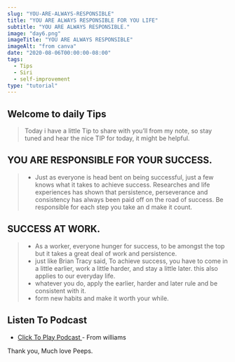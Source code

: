 ```yaml
---
slug: "YOU-ARE-ALWAYS-RESPONSIBLE"
title: "YOU ARE ALWAYS RESPONSIBLE FOR YOU LIFE"
subtitle: "YOU ARE ALWAYS RESPONSIBLE."
image: "day6.png"
imageTitle: "YOU ARE ALWAYS RESPONSIBLE"
imageAlt: "from canva"
date: "2020-08-06T00:00:00-08:00"
tags:
  - Tips
  - Siri
  - self-improvement
type: "tutorial"
---
```



## Welcome to daily Tips 

 
>Today i have a little Tip to share with you’ll from my note, so stay tuned and hear the nice TIP for today, it might be helpful.


## YOU ARE RESPONSIBLE FOR YOUR SUCCESS.

> - Just as everyone is head bent on being successful, just a few knows what it takes to achieve success. Researches and life experiences has shown that persistence, perseverance and consistency has always been paid off on the road of success. Be responsible for each step you take an d make it count.

## SUCCESS AT WORK.

> - As a worker, everyone  hunger for success, to be amongst the top but it takes a great deal of work and persistence.
> - just like Brian Tracy said, To achieve success, you have to come in a little earlier, work a little harder, and stay a little later. this also applies to our everyday life.
> - whatever you do, apply the earlier, harder and later rule and be consistent with it. 
> - form new habits and make it worth your while.


## Listen To Podcast

- [ Click To Play Podcast ](https://anchor.fm/boobaeblog/episodes/WHAT-DO-YOU-GIVE-A-FUCK-ABOUT-ehlige) - From williams

Thank you, Much love Peeps.


